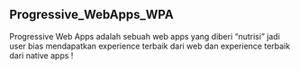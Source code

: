 ## Progressive_WebApps_WPA ##
Progressive Web Apps adalah sebuah web apps yang diberi “nutrisi” jadi user bias mendapatkan experience terbaik dari web dan experience terbaik dari native apps
!


